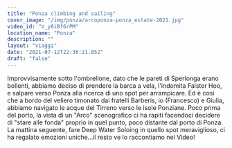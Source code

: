 ```yaml
---
title: "Ponza climbing and sailing"
cover_image: "/img/ponza/arcoponza-ponza_estate-2021.jpg"
video_id: "V_y8iBf6rPM"
location_name: "Ponza"
description: ""
layout: "viaggi"
date: "2021-07-12T22:36:21.852"
draft: "false"
---
```




Improvvisamente sotto l'ombrellone, dato che le pareti di Sperlonga erano bollenti, abbiamo deciso di prendere la barca a vela, l'indomita Falster Hoo,  e salpare verso Ponza alla ricerca di uno spot per arrampicare.
Ed è così che a bordo del veliero timonato dai fratelli Barberis, io (Francesco) e Giulia, abbiamo navigato le acque del Tirreno verso le isole Ponziane.
Poco prima del porto, la vista di un "Arco" scenografico ci ha rapiti facendoci decidere di "stare alle fonda" proprio in quel punto, poco distante dal porto di Ponza.
La mattina seguente, fare Deep Water Soloing in quello spot meraviglioso, ci ha regalato emozioni uniche...il resto ve lo raccontiamo nel Video!